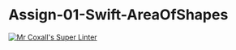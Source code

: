 # Assign-01-Swift-AreaOfShapes
[![Mr Coxall's Super Linter](https://github.com/ICS4U-Programming-JessahT/Assign-01-Swift-AreaOfShapes/workflows/Mr%20Coxall's%20Super%20Linter/badge.svg)](https://github.com/ICS4U-Programming-JessahT/Assign-01-Swift-AreaOfShapes/actions/)
